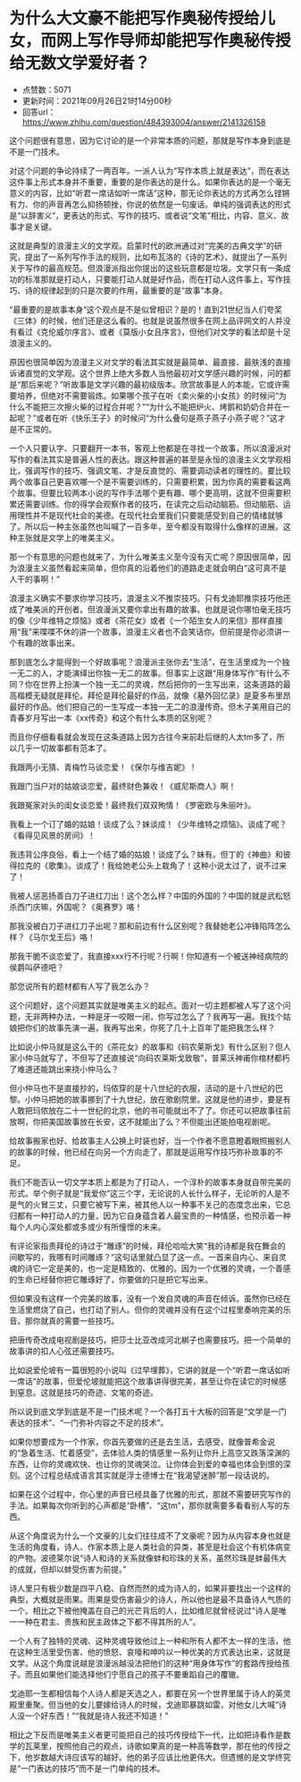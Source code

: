 # 为什么大文豪不能把写作奥秘传授给儿女，而网上写作导师却能把写作奥秘传授给无数文学爱好者？
- 点赞数：5071
- 更新时间：2021年09月26日21时14分00秒
- 回答url：https://www.zhihu.com/question/484393004/answer/2141326158
<body>
 <p data-pid="wOIjt2bJ">这个问题很有意思，因为它讨论的是一个非常本质的问题，那就是写作本身到底是不是一门技术。</p>
 <p data-pid="cAcjowmG">对这个问题的争论持续了一两百年。一派人认为“写作本质上就是表达”，而在表达这件事上形式本身并不重要，重要的是你表达的是什么。如果你表达的是一个毫无意义的内容，比如“听君一席话如听一席话”这种，那无论你表达的方式再怎么铿锵有力、你的声音再怎么抑扬顿挫，你说的依然是一句废话。单纯的强调表达的形式是“以辞害义”，更表达的形式、写作的技巧、或者说“文笔”相比，内容、意义、故事才是关键。</p>
 <p data-pid="Szk91PjA">这就是典型的浪漫主义的文学观。启蒙时代的欧洲通过对“完美的古典文学”的研究，提出了一系列写作手法的规则，比如布瓦洛的《诗的艺术》，就提出了一系列关于写作的最高规范。但浪漫派指出你提出的这些玩意都是垃圾。文学只有一条成功的标准那就是打动人，只要能打动人就是好作品，而在打动人这件事上，写作技巧、诗的规律起到的只是次要的作用，最重要的是“故事”本身。</p>
 <p data-pid="dGzjfuIo">“最重要的是故事本身“这个观点是不是似曾相识？是的！直到21世纪当人们夸奖《三体》的时候，他们还是这么看的。也就是说虽然很多在网上品评网文的人并没有看过《克伦威尔序言》、或者《莫版小女且序言》，但他们对文学的看法却是十足浪漫主义的。</p>
 <p data-pid="bsEH-Y-n">原因也很简单因为浪漫主义对文学的看法其实就是最简单、最直接、最肤浅的直接诉诸直觉的文学观。这个世界上绝大多数人当他最初对文学感兴趣的时候，问的都是“那后来呢？”听故事是文学兴趣的最初级版本。欣赏故事是人的本能，它或许需要培养，但绝对不需要锻炼。如果哪个孩子在听《卖火柴的小女孩》的时候问“为什么不能把三次擦火柴的过程合并呢？”“为什么不能把炉火、烤鹅和奶奶合并在一起呢？”或者在听《快乐王子》的时候问“为什么叠句是燕子燕子小燕子呢？”这才是不正常的。</p>
 <p data-pid="5SuNFrtb">一个人只要认字、只要翻开一本书，客观上他都是在寻找一个故事，所以浪漫派对写作的看法其实是普遍人性的表达。跟这种普遍的甚至是永恒的浪漫主义文学观相比，强调写作的技巧、强调文笔、才是反直觉的、需要调动读者的理性的。要比较两个故事自己更喜欢哪一个是不需要训练的，只需要积累，因为你真的需要看这两个故事。但要比较两本小说的写作手法哪个更有趣、哪个更高明，这就不但需要积累还需要训练。你的得学会观察作者的技巧，在读完之后动动脑筋。但动脑筋、运用理性并不是现代社会的美德。在现代社会里我们只要能感受到自己的情绪就够了。所以后一种主张虽然也叫喊了一百多年，至今都没有取得什么像样的进展。这种主张就是文学上的唯美主义。</p>
 <p data-pid="J9eSsC6Y">那一个有意思的问题也就来了，为什么唯美主义至今没有灭亡呢？原因很简单，因为浪漫主义虽然看起来简单，但你真的沿着他们的道路走走就会明白“这可真不是人干的事啊！”</p>
 <p data-pid="JiwQ6ElS">浪漫主义确实不要求你学习技巧，浪漫主义不推崇技巧。只有戈迪耶推崇技巧他还成了唯美派的开创者。但浪漫派又要你拿出有趣的故事。也就是说你哪怕毫无技巧的像《少年维特之烦恼》或者《茶花女》或者《一个陌生女人的来信》那样直接用“我”来喋喋不休的讲一个故事，浪漫主义者也不会笑话你。但前提是你必须讲一个有趣的故事出来。</p>
 <p data-pid="9EKMOhuR">那到底怎么才能得到一个好故事呢？浪漫派主张你去“生活”，在生活里成为一个独一无二的人，才能演绎出你独一无二的故事。但事实上这跟“用身体写作”有什么不同？你在世界上扮演一个独一无二的灵魂，然后把你的一生写出来，这条道路的最高楷模无疑就是拜伦。拜伦是拜伦最好的作品，就像《墓外回忆录》是夏多布里昂最好的作品。他们把自己的一生写成一本独一无二的浪漫传奇。但木子美用自己的青春岁月写出一本《xx传奇》和这个有什么本质的区别呢？</p>
 <p data-pid="erhRJ0NB">而且你仔细看看就会发现在这条道路上因为古往今来前赴后继的人太tm多了，所以几乎一切故事都有范本了。</p>
 <p data-pid="-dz47h-l">我跟两小无猜、青梅竹马谈恋爱！《保尔与维吉妮》！</p>
 <p data-pid="Ki55Csk1">我跟门当户对的姑娘谈恋爱，最终财色兼收！《威尼斯商人》啊！</p>
 <p data-pid="hHkP75bK">我跟冤家对头的闺女谈恋爱！最终我们双双殉情！《罗密欧与朱丽叶》。</p>
 <p data-pid="F8bfmPKh">我看上一个订了婚的姑娘！谈成了么？妹谈成！《少年维特之烦恼》。谈成了呢？《看得见风景的房间》！</p>
 <p data-pid="K093Xy6D">我违背公序良俗，看上一个结了婚的姑娘！谈成了么？妹有。但丁的《神曲》和彼得拉克的《歌集》。谈成了！我给她老公头上栽角了！这种小说太过了，说不过来了！</p>
 <p data-pid="sGhZkeAM">我被人惩恶扬善白刀子进红刀出！这个怎么样？中国的外国的？中国的就是武松怒杀西门庆嘛，外国呢？《奥赛罗》咯！</p>
 <p data-pid="va0K_MQD">那我没被白刀子进红刀子出呢？那和前边有什么区别呢？我替她老公冲锋陷阵怎么样？《马尔戈王后》咯！</p>
 <p data-pid="7WPxQYHn">那我干脆不谈恋爱了，我直接xxx行不行呢？行啊！你知道有一个被送神经病院的侯爵叫萨德吧？</p>
 <p data-pid="UCrHKK6K">那您说所有的题材都有人写了我怎么办？</p>
 <p data-pid="aYq72D3o">这个问题好，这个问题其实就是唯美主义的起点。面对一切主题都被人写了这个问题，无非两种办法，一种是牙一咬眼一闭，你写过怎么了？我再写一遍。我找个姑娘把你们的故事先演一遍，我再写出来，你死了几十上百年了能把我怎么样？</p>
 <p data-pid="vZYWduAB">比如说小仲马就是这么干的《茶花女》的故事和《码农莱斯戈》有什么区别？但人家小仲马就写了，不但写了还直接说“向码农莱斯戈致敬”，普莱沃神甫你棺材都朽了难道还能跳出来挠小仲马么？</p>
 <p data-pid="3zCBcz-s">但小仲马也不是直接抄的，玛侬穿的是十八世纪的衣服，活动的是十八世纪的巴黎。小仲马把她的故事挪到了十九世纪，放在歌剧院里。这就是他的进步，要是有人敢把玛侬放在二十一世纪的北京，他的书可能就出不了了。你还可以把故事往前放啊，你把美国故事放在长安，这不就能出了么？不但能出还能拍电视剧呢。</p>
 <p data-pid="X2Fspdx4">给故事搬家也好、给故事主人公换上时装也好，当一个作者不愿意瞪着眼照搬别人的故事的时候，他已经在向另一个方向走了，那就是运用写作技巧弥补故事的不足。</p>
 <p data-pid="Ns5JpEpn">我们不能否认一切文学本质上都是为了打动人，一个淳朴的故事本身就自带完美的形式。举个例子就是“我爱你”这三个字，无论说的人长什么样子，无论听的人是不是气的火冒三丈，只要它被写下来，被其他人以一种事不关己的态度念出来，它总归都有一种打动人的力量，因为它自身蕴含着人最宝贵的一种情感，也预示着一种每个人内心深处都或多或少有所憧憬的未来。</p>
 <p data-pid="SXK7CvKO">有评论家指责拜伦的诗过于“雕琢”的时候，拜伦哈哈大笑“我的诗都是我在舞会的间歇写的，我哪有时间雕琢？”这句话里就凸显了这一点。一首来自内心、来自灵魂的诗它一定是美的，也一定是精致的、优雅的。因为一个优雅的灵魂，一个善感的生命已经替你把它雕琢好了，你要做的只是把它写出来。</p>
 <p data-pid="_uPAjnHV">但如果没有这样一个完美的故事，没有一个发自灵魂的声音在倾诉。虽然你已经在生活里燃烧了自己，也打动了别人。但你的灵魂并没有在这个过程里奏响完美的乐音。那你就真的需要一些技巧。</p>
 <p data-pid="BdzfTpjJ">把唐传奇改成电视剧是技巧，把莎士比亚改成河北梆子也需要技巧。把一个简单的故事讲的扣人心弦还需要技巧。</p>
 <p data-pid="YtIuGiPA">比如说爱伦坡有一篇很短的小说叫《过早埋葬》，它讲的就是一个“听君一席话如听一席话”的故事，但爱伦坡就能把这个故事讲得很完美，甚至让你在读它的时候感到窒息。这就是技巧的奇迹、文笔的奇迹。</p>
 <p data-pid="Ixm1mVv7">所以说到底文学到底是不是一门技术呢？一个各打五十大板的回答是“文学是一门表达的技术”、“一门弥补内容之不足的技术”。</p>
 <p data-pid="VxU3_SOg">如果你想要成为一个作家，你首先要做的还是去生活，去感受，就像普希金说的“急着生活、忙着感受”，去体验人类的情感里一系列让你升上高空又跌落深渊的东西，让你的灵魂欢快、也让你的灵魂哭泣。让你体会到爱的幸福也体会到恨的深刻。这个过程总结成语言其实就是浮士德博士在“我渴望迷醉”那一段话说的。</p>
 <p data-pid="_G6yDZUi">如果在这个过程中，你心里的声音已经具备了优雅的形式，那就不需要研究写作的手法。如果每次你听到的心声都是“卧槽”、“这tm”，那你就需要多看看别人写的东西。</p>
 <p data-pid="7Q7YkaE4">从这个角度说为什么一个文豪的儿女们往往成不了文豪呢？因为从内容本身也就是生活的角度看，诗人、作家本质上是人类社会的异类，甚至是社会这个有机体病变的产物。波德莱尔说“诗人和诗的关系就像蚌和珍珠的关系，虽然珍珠是蚌最伟大的成就，但却以蚌受伤害为前提。”</p>
 <p data-pid="eeTtkLOl">诗人里只有极少数是四平八稳、自然而然的成为诗人的，如果非要找出一个这样的典型，大概就是雨果。雨果是受伤害最少的诗人，所以他也是最不具备诗人气质的一个。相比之下被他掩盖在自己的光芒背后的人，比如维尼就曾经说过“诗人是唯一一种在君主、贵族和民主政体之下都不得其所的人”。</p>
 <p data-pid="psRta4_r">一个人有了独特的灵魂、这种灵魂导致他过上一种和所有人都不太一样的生活，他在这种生活里受伤害、他的愤怒、哀嚎和呻吟以一种优美的方式表达出来，这就是文学。从这个角度说越是浪漫派越没法把他们的这种“用身体写作”的套路传授给孩子。而且如果他们能选择他们宁愿自己的孩子不要重蹈自己的覆辙。</p>
 <p data-pid="kYKivTN5">戈迪耶一生都相信每个人诗人都是天选之人，都要在另一个世界里属于诗人的英灵殿里重聚。但当他的女儿要嫁给诗人的时候，戈迪耶暴跳如雷，对他女儿大喊“诗人没一个好东西！”“我就是诗人我还不知道！”</p>
 <p data-pid="M006BV8Y">相比之下反而是唯美主义者更可能把自己的技巧传授给下一代，比如把诗看作是数学的瓦莱里，按照他自己的观点，诗歌如果真的是一种高等数学，那在他的传授之下，他岁数越大诗应该写的越好。他的弟子应该比他更伟大。但遗憾的是文学终究是“一门表达的技巧”而不是一门单纯的技术。</p>
</body>